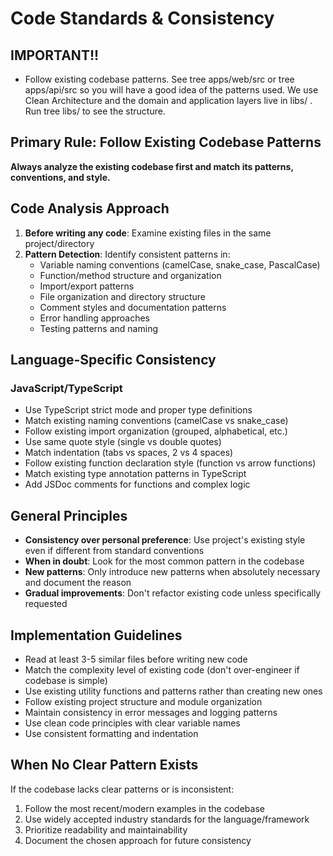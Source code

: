 # Code Standards & Consistency

## IMPORTANT!!
- Follow existing codebase patterns. See tree apps/web/src or tree apps/api/src so you will have a good idea of the patterns used.
We use Clean Architecture and the domain and application layers live in libs/ . Run tree libs/ to see the structure.

## Primary Rule: Follow Existing Codebase Patterns
**Always analyze the existing codebase first and match its patterns, conventions, and style.**

## Code Analysis Approach
1. **Before writing any code**: Examine existing files in the same project/directory
2. **Pattern Detection**: Identify consistent patterns in:
   - Variable naming conventions (camelCase, snake_case, PascalCase)
   - Function/method structure and organization
   - Import/export patterns
   - File organization and directory structure
   - Comment styles and documentation patterns
   - Error handling approaches
   - Testing patterns and naming

## Language-Specific Consistency

### JavaScript/TypeScript
- Use TypeScript strict mode and proper type definitions
- Match existing naming conventions (camelCase vs snake_case)
- Follow existing import organization (grouped, alphabetical, etc.)
- Use same quote style (single vs double quotes)
- Match indentation (tabs vs spaces, 2 vs 4 spaces)
- Follow existing function declaration style (function vs arrow functions)
- Match existing type annotation patterns in TypeScript
- Add JSDoc comments for functions and complex logic

## General Principles
- **Consistency over personal preference**: Use project's existing style even if different from standard conventions
- **When in doubt**: Look for the most common pattern in the codebase
- **New patterns**: Only introduce new patterns when absolutely necessary and document the reason
- **Gradual improvements**: Don't refactor existing code unless specifically requested

## Implementation Guidelines
- Read at least 3-5 similar files before writing new code
- Match the complexity level of existing code (don't over-engineer if codebase is simple)
- Use existing utility functions and patterns rather than creating new ones
- Follow existing project structure and module organization
- Maintain consistency in error messages and logging patterns
- Use clean code principles with clear variable names
- Use consistent formatting and indentation

## When No Clear Pattern Exists
If the codebase lacks clear patterns or is inconsistent:
1. Follow the most recent/modern examples in the codebase
2. Use widely accepted industry standards for the language/framework
3. Prioritize readability and maintainability
4. Document the chosen approach for future consistency
